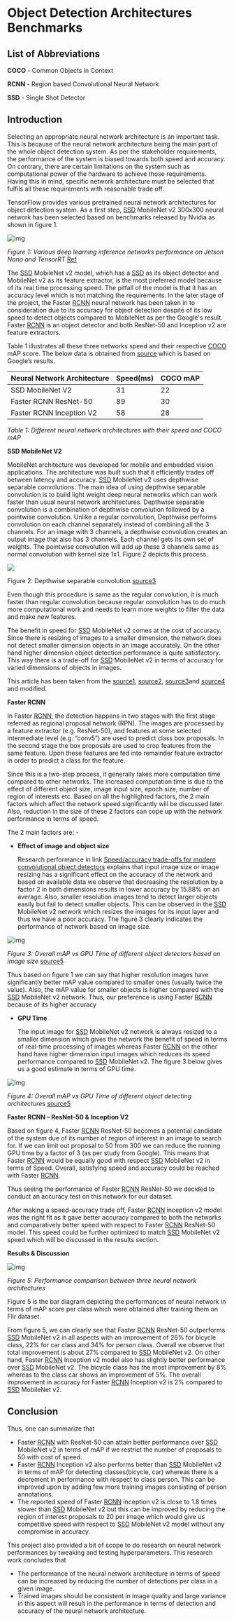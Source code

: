 # Object Detection Architectures Benchmarks



## List of Abbreviations

**COCO** - Common Objects in Context

**RCNN** - Region based Convolutional Neural Network

**SSD** - Single Shot Detector



## Introduction

Selecting an appropriate neural network architecture is an important task. This is because of the neural network architecture being the main part of the whole object detection system. As per the stakeholder requirements, the performance of the system is biased towards both speed and accuracy. On contrary, there are certain limitations on the system such as computational power of the hardware to achieve those requirements. Having this in mind, specific network architecture must be selected that fulfils all these requirements with reasonable trade off.   

TensorFlow provides various pretrained neural network architectures for object detection system. As a first step, [SSD](#List-of-abbreviations) MobileNet v2 300x300 neural network has been selected based on benchmarks released by Nvidia as shown in figure 1.

![img](doc_images/architecture_benchmarks.jpeg)

*Figure 1: Various deep learning inference networks performance on Jetson Nano and TensorRT* [Ref](https://developer.nvidia.com/embedded/jetson-nano-dl-inference-benchmarks) 

The [SSD](#List-of-abbreviations) MobileNet v2 model, which has a [SSD](#List-of-Abbreviations) as its object detector and MobileNet v2 as its feature extractor, is the most preferred model because of its real time processing speed. The pitfall of the model is that it has an accuracy level which is not matching the requirements. In the later stage of the project, the Faster [RCNN](#List-of-abbreviations) neural network has been taken in to consideration due to its accuracy for object detection despite of its low speed to detect objects compared to MobileNet as per the Google's result. Faster [RCNN](#List-of-abbreviations) is an object detector and both ResNet-50 and Inception v2 are feature extractors. 

Table 1 illustrates all these three networks speed and their respective [COCO](#List-of-abbreviations) mAP score. The below data is obtained from [source](https://github.com/tensorflow/models/blob/master/research/object_detection/g3doc/detection_model_zoo.md) which is based on Google’s results.

| Neural Network Architecture | Speed(ms) | COCO mAP |
| --------------------------- | --------- | -------- |
| SSD MobileNet V2            | 31        | 22       |
| Faster RCNN ResNet-50       | 89        | 30       |
| Faster RCNN Inception V2    | 58        | 28       |

*Table 1: Different neural network architectures with their speed and COCO mAP*

**SSD MobileNet V2**

MobileNet architecture was developed for mobile and embedded vision applications. The architecture was built such that it efficiently trades off between latency and accuracy. [SSD](#List-of-Abbreviations) MobileNet v2 uses depthwise separable convolutions. The main idea of using depthwise separable convolution is to build light weight deep neural networks which can work faster than usual neural network architectures. Depthwise separable convolution is a combination of depthwise convolution followed by a pointwise convolution. Unlike a regular convolution, Depthwise performs convolution on each channel separately instead of combining all the 3 channels. For an image with 3 channels, a depthwise convolution creates an output image that also has 3 channels. Each channel gets its own set of weights. The pointwise convolution will add up these 3 channels same as normal convolution with kernel size 1x1. Figure 2 depicts this process.

![](doc_images/convolution.jpeg)



Figure 2: Depthwise separable convolution [source3](https://machinethink.net/blog/googles-mobile-net-architecture-on-iphone/)

Even though this procedure is same as the regular convolution, it is much faster than regular convolution because regular convolution has to do much more computational work and needs to learn more weights to filter the data and make new features.

The benefit in speed for [SSD](#List-of-Abbreviations) MobileNet v2 comes at the cost of accuracy. Since there is resizing of images to a smaller dimension, the network does not detect smaller dimension objects in an image accurately. On the other hand higher dimension object detection performance is quite satisfactory. This way there is a trade-off for [SSD](#List-of-Abbreviations) MobileNet v2 in terms of accuracy for varied dimensions of objects in images.

This article has been taken from the [source1](https://machinethink.net/blog/mobilenet-v2/), [source2](https://arxiv.org/pdf/1801.04381.pdf), [source3](https://machinethink.net/blog/googles-mobile-net-architecture-on-iphone/)and [source4](https://arxiv.org/pdf/1704.04861v1.pdf) and modified.

**Faster RCNN**

In Faster [RCNN](#List-of-abbreviations), the detection happens in two stages with the first stage referred as regional proposal network (RPN). The images are processed by a feature extractor (e.g. ResNet-50), and features at some selected intermediate level (e.g. “conv5”) are used to predict class box proposals. In the second stage the box proposals are used to crop features from the same feature. Upon these features are fed into remainder feature extractor in order to predict a class for the feature. 

Since this is a two-step process, it generally takes more computation time compared to other networks. The increased computation time is due to the effect of different object size, image input size, epoch size, number of region of interests etc. Based on all the highlighted factors, the 2 main factors which affect the network speed significantly will be discussed later. Also, reduction in the size of these 2 factors can cope up with the network performance in terms of speed.

The 2 main factors are: -  

- **Effect of image and object size**

  Research performance in link [Speed/accuracy trade-offs for modern convolutional object detectors](https://arxiv.org/pdf/1611.10012.pdf) explains that input image size or image resizing has a significant effect on the accuracy of the network and based on available data we observe that decreasing the resolution by a factor 2 in both dimensions results in lower accuracy by 15.88% on an average. Also, smaller resolution images tend to detect larger objects easily but fail to detect smaller objects. This can be observed in the [SSD](#List-of-abbreviations) MobileNet v2 network which resizes the images for its input layer and thus we have a poor accuracy. The figure 3 clearly indicates the performance of network based on image size.

![img](doc_images/mAPVsGPUTime_2.jpeg)

*Figure 3: Overall mAP vs GPU Time of different object detectors based on image size* [source5](https://arxiv.org/pdf/1611.10012.pdf)

Thus based on figure 1 we can say that higher resolution images have significantly better mAP value compared to smaller ones (usually twice the value). Also, the mAP value for smaller objects is higher compared with the [SSD](#List-of-abbreviations) MobileNet v2 network. Thus, our preference is using Faster [RCNN](#List-of-abbreviations) because of its higher accuracy

- **GPU Time**

  The input image for [SSD](#List-of-abbreviations) MobileNet v2 network is always resized to a smaller dimension which  gives the network the benefit of speed in terms of real-time processing of images whereas Faster [RCNN](#List-of-abbreviations) on the other hand have higher dimension input images which reduces its speed performance compared to [SSD](#List-of-abbreviations) MobileNet v2. The figure 3 below gives us a good estimate in terms of GPU time.

![img](doc_images/mAPVsGPUTime.jpeg)

*Figure 4: Overall mAP vs GPU Time of different object detecting architecture*s [source5](https://arxiv.org/pdf/1611.10012.pdf)

**Faster RCNN – ResNet-50 & Inception V2** 

Based on figure 4, Faster [RCNN](#List-of-abbreviations) ResNet-50 becomes a potential candidate of the system due of its number of region of interest in an image to search for. If we can limit out proposal to 50 from 300 we can reduce the running GPU time by a factor of 3 (as per study from Google). This means that Faster [RCNN](#List-of-abbreviations) would be equally good with respect [SSD](#List-of-abbreviations) MobileNet v2 in terms of Speed. Overall, satisfying speed and accuracy could be reached with Faster [RCNN](#List-of-abbreviations).

Thus seeing the performance of Faster [RCNN](#List-of-abbreviations) ResNet-50 we decided to conduct an accuracy test on this network for our dataset. 

After making a speed-accuracy trade off, Faster [RCNN](#List-of-abbreviations) inception v2 model was the right fit as it gave better accuracy compared to both the networks and comparatively better speed with respect to Faster [RCNN](#List-of-abbreviations) ResNet-50 model. This speed could be further optimized to match [SSD](#List-of-abbreviations) MobileNet v2 speed which will be discussed in the results section.

**Results & Discussion**

![img](doc_images/Results.jpeg)

*Figure 5: Performance comparison between three neural network architectures* 

Figure 5 is the bar diagram depicting the performances of neural network in terms of mAP score per class which were obtained after training them on Flir dataset.

From figure 5, we can clearly see that Faster [RCNN](#List-of-abbreviations) ResNet-50 outperforms [SSD](#List-of-abbreviations) MobileNet v2 in all aspects with an improvement of 26% for bicycle class, 22% for car class and 34% for person class. Overall we observe that total improvement is about 27% compared to [SSD](#List-of-abbreviations) MobileNet v2. On other hand, Faster [RCNN](#List-of-abbreviations) Inception v2 model also has slightly better performance over [SSD](#List-of-abbreviations) MobileNet v2. The bicycle class has the most improvement by 8% whereas to the class car shows an improvement of 5%. The overall improvement in accuracy for Faster [RCNN](#List-of-abbreviations) Inception v2 is 2% compared to [SSD](#List-of-abbreviations) MobileNet v2.

## Conclusion

Thus, one can summarize that

- Faster [RCNN](#List-of-abbreviations) with ResNet-50 can attain better performance over [SSD](#List-of-abbreviations) MobileNet v2 in terms of mAP if we restrict the number of proposals to 50 with cost of speed. 
- Faster [RCNN](#List-of-abbreviations) Inception v2 also performs better than [SSD](#List-of-abbreviations) MobileNet v2 in terms of mAP for detecting classes(bicycle, car) whereas there is a decrement in performance with respect to class person. This can be improved upon by adding few more training images consisting of person annotations.
- The reported speed of Faster [RCNN](#List-of-abbreviations) inception v2 is close to 1.8 times slower than [SSD](#List-of-abbreviations) MobileNet v2 but this can be improved by reducing the region of interest proposals to 20 per image which would give us competitive speed with respect to [SSD](#List-of-abbreviations) MobileNet v2 model without any compromise in accuracy.

This project also provided a bit of scope to do research on neural network performances by tweaking and testing hyperparameters. This research work concludes that

- The performance of the neural network architecture in terms of speed can be increased by reducing the number of detections per class in a given image.
- Trained images should be consistent in image quality and large variance in this aspect will result in the performance in terms of detection and accuracy of the neural network architecture.


